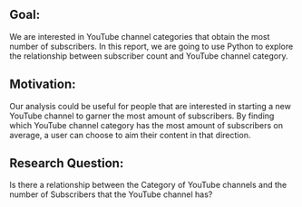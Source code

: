 ## Goal: 
  We are interested in YouTube channel categories that obtain the most number of subscribers. In this report, we are going to use Python to explore the relationship between subscriber count and YouTube channel category.

## Motivation: 
  Our analysis could be useful for people that are interested in starting a new YouTube channel to garner the most amount of subscribers. By finding which YouTube channel category has the most amount of subscribers on average, a user can choose to aim their content in that direction.

## Research Question: 
  Is there a relationship between the Category of YouTube channels and the number of Subscribers that the YouTube channel has?
